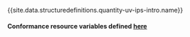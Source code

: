 {{site.data.structuredefinitions.quantity-uv-ips-intro.name}}

#### Conformance resource variables defined [here](http://wiki.hl7.org/index.php?title=IG_Publisher_Documentation#Jekyll)
